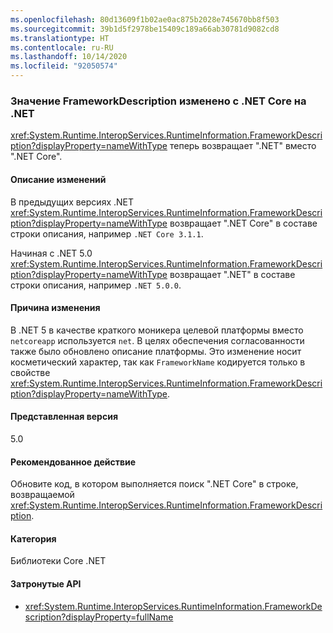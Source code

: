 ```yaml
---
ms.openlocfilehash: 80d13609f1b02ae0ac875b2028e745670bb8f503
ms.sourcegitcommit: 39b1d5f2978be15409c189a66ab30781d9082cd8
ms.translationtype: HT
ms.contentlocale: ru-RU
ms.lasthandoff: 10/14/2020
ms.locfileid: "92050574"
---
```

### <a name="frameworkdescriptions-value-is-net-instead-of-net-core"></a>Значение FrameworkDescription изменено с .NET Core на .NET

<xref:System.Runtime.InteropServices.RuntimeInformation.FrameworkDescription?displayProperty=nameWithType> теперь возвращает ".NET" вместо ".NET Core".

#### <a name="change-description"></a>Описание изменений

В предыдущих версиях .NET <xref:System.Runtime.InteropServices.RuntimeInformation.FrameworkDescription?displayProperty=nameWithType> возвращает ".NET Core" в составе строки описания, например `.NET Core 3.1.1`.

Начиная с .NET 5.0 <xref:System.Runtime.InteropServices.RuntimeInformation.FrameworkDescription?displayProperty=nameWithType> возвращает ".NET" в составе строки описания, например `.NET 5.0.0`.

#### <a name="reason-for-change"></a>Причина изменения

В .NET 5 в качестве краткого моникера целевой платформы вместо `netcoreapp` используется `net`. В целях обеспечения согласованности также было обновлено описание платформы. Это изменение носит косметический характер, так как `FrameworkName` кодируется только в свойстве <xref:System.Runtime.InteropServices.RuntimeInformation.FrameworkDescription?displayProperty=nameWithType>.

#### <a name="version-introduced"></a>Представленная версия

5.0

#### <a name="recommended-action"></a>Рекомендованное действие

Обновите код, в котором выполняется поиск ".NET Core" в строке, возвращаемой <xref:System.Runtime.InteropServices.RuntimeInformation.FrameworkDescription>.

#### <a name="category"></a>Категория

Библиотеки Core .NET

#### <a name="affected-apis"></a>Затронутые API

- <xref:System.Runtime.InteropServices.RuntimeInformation.FrameworkDescription?displayProperty=fullName>

<!--

#### Affected APIs

- `P:System.Runtime.InteropServices.RuntimeInformation.FrameworkDescription`

-->
